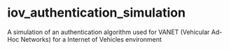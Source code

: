 # iov_authentication_simulation
A simulation of an authentication algorithm used for VANET (Vehicular Ad-Hoc Networks) for a Internet of Vehicles environment
